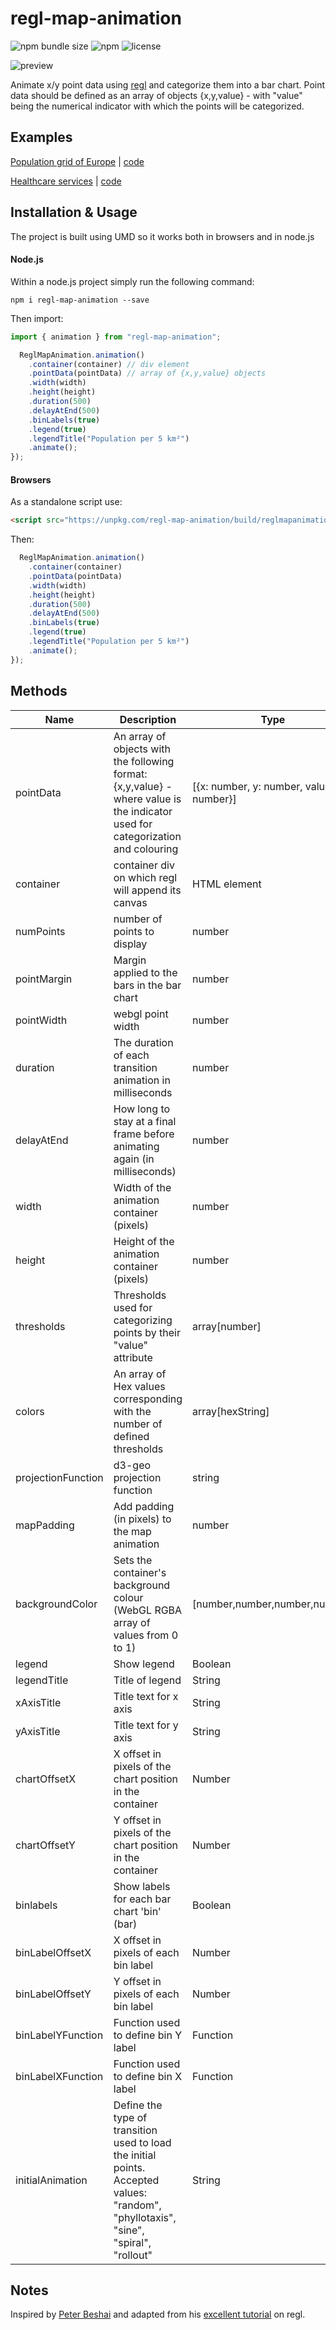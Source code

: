 # regl-map-animation

![npm bundle size](https://img.shields.io/bundlephobia/min/regl-map-animation)
![npm](https://img.shields.io/npm/v/regl-map-animation)
![license](https://img.shields.io/badge/license-EUPL-success)

<div>
<img src="assets/images/optimized.gif" alt="preview"/>
<div>

Animate x/y point data using [regl](https://github.com/regl-project/regl) and categorize them into a bar chart. Point data should be defined as an array of objects {x,y,value} - with "value" being the numerical indicator with which the points will be categorized.

## Examples

[Population grid of Europe](https://eurostat.github.io/regl-map-animation/examples/population/)  | [code](https://github.com/eurostat/regl-map-animation/blob/master/examples/population/index.html) 

[Healthcare services](https://zy-zhu.github.io/regl-map-animation/examples/healthcare/) | [code](https://github.com/eurostat/regl-map-animation/blob/master/examples/healthcare/index.html) 


## Installation & Usage

The project is built using UMD so it works both in browsers and in node.js

#### Node.js

Within a node.js project simply run the following command:

`npm i regl-map-animation --save`

Then import:

```javascript
import { animation } from "regl-map-animation";

  ReglMapAnimation.animation()
    .container(container) // div element
    .pointData(pointData) // array of {x,y,value} objects
    .width(width)
    .height(height)
    .duration(500)
    .delayAtEnd(500)
    .binLabels(true)
    .legend(true)
    .legendTitle("Population per 5 km²")
    .animate();
});
```

#### Browsers

As a standalone script use:

```html
<script src="https://unpkg.com/regl-map-animation/build/reglmapanimation.js"></script>
```

Then:

```javascript
  ReglMapAnimation.animation()
    .container(container)
    .pointData(pointData)
    .width(width)
    .height(height)
    .duration(500)
    .delayAtEnd(500)
    .binLabels(true)
    .legend(true)
    .legendTitle("Population per 5 km²")
    .animate();
});
```

## Methods

| Name               | Description                                                                                                                          | Type                                    | Required | Default                                                              |
| ------------------ | ------------------------------------------------------------------------------------------------------------------------------------ | --------------------------------------- | -------- | -------------------------------------------------------------------- |
| pointData          | An array of objects with the following format: {x,y,value} - where value is the indicator used for categorization and colouring      | [{x: number, y: number, value: number}] | True     |                                                                      |
| container          | container div on which regl will append its canvas                                                                                   | HTML element                            | False    | document.body                                                        |
| numPoints          | number of points to display                                                                                                          | number                                  | False    | pointData.length                                                     |
| pointMargin        | Margin applied to the bars in the bar chart                                                                                          | number                                  | False    | 1                                                                    |
| pointWidth         | webgl point width                                                                                                                    | number                                  | False    | 1                                                                    |
| duration           | The duration of each transition animation in milliseconds                                                                            | number                                  | False    | 5000                                                                 |
| delayAtEnd         | How long to stay at a final frame before animating again (in milliseconds)                                                           | number                                  | False    | 0                                                                    |
| width              | Width of the animation container (pixels)                                                                                            | number                                  | False    | window.innerWidth                                                    |
| height             | Height of the animation container (pixels)                                                                                           | number                                  | False    | window.innerHeight                                                   |
| thresholds         | Thresholds used for categorizing points by their "value" attribute                                                                   | array[number]                           | False    |                                                                      |
| colors             | An array of Hex values corresponding with the number of defined thresholds                                                           | array[hexString]                        | False    |                                                                      |
| projectionFunction | d3-geo projection function                                                                                                           | string                                  | False    | generates x and y scales based on the extents of the x/y data        |
| mapPadding         | Add padding (in pixels) to the map animation                                                                                         | number                                  | False    |
| backgroundColor    | Sets the container's background colour (WebGL RGBA array of values from 0 to 1)                                                      | [number,number,number,number]           | False    | [1,1,1,1] (white)                                                    |
| legend             | Show legend                                                                                                                          | Boolean                                 | False    | True                                                                 |
| legendTitle        | Title of legend                                                                                                                      | String                                  | False    | null                                                                 |
| xAxisTitle         | Title text for x axis                                                                                                                | String                                  | False    | null                                                                 |
| yAxisTitle         | Title text for y axis                                                                                                                | String                                  | False    | null                                                                 |
| chartOffsetX       | X offset in pixels of the chart position in the container                                                                            | Number                                  | False    | 100                                                                  |
| chartOffsetY       | Y offset in pixels of the chart position in the container                                                                            | Number                                  | False    | -150                                                                 |
| binlabels          | Show labels for each bar chart 'bin' (bar)                                                                                           | Boolean                                 | False    | True                                                                 |
| binLabelOffsetX    | X offset in pixels of each bin label                                                                                                 | Number                                  | False    | 40                                                                   |
| binLabelOffsetY    | Y offset in pixels of each bin label                                                                                                 | Number                                  | False    | -30                                                                  |
| binLabelYFunction  | Function used to define bin Y label                                                                                                  | Function                                | False    | (bin) => Math.round(bin.binCount)                                    |
| binLabelXFunction  | Function used to define bin X label                                                                                                  | Function                                | False    | Returns threhold labels in the form of: threshold "to" nextThreshold |
| initialAnimation   | Define the type of transition used to load the initial points. Accepted values: "random", "phyllotaxis", "sine", "spiral", "rollout" | String                                  | False    | null (uses x & y from pointData)                                     |


## Notes

Inspired by [Peter Beshai](https://peterbeshai.com/) and adapted from his [excellent tutorial](https://peterbeshai.com/blog/2017-05-26-beautifully-animate-points-with-webgl-and-regl/) on regl.
